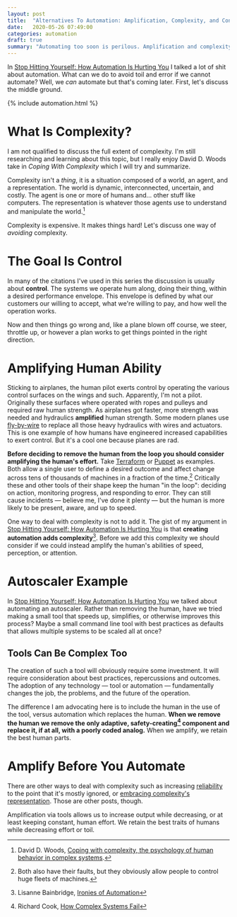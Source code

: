 ```yaml
---
layout: post
title:  "Alternatives To Automation: Amplification, Complexity, and Control"
date:   2020-05-26 07:49:00
categories: automation
draft: true
summary: "Automating too soon is perilous. Amplification and complexity and help."
---
```


In [Stop Hitting Yourself: How Automation Is Hurting You](http://onemogin.com/automation/improving-automation.html) I talked a lot of shit about automation. What can we do to avoid toil and error if we cannot automate? Well, we *can* automate but that's coming later. First, let's discuss the middle ground.

{% include automation.html %}

# What Is Complexity?
I am not qualified to discuss the full extent of complexity. I'm still researching and learning about this topic, but I really enjoy David D. Woods take in *Coping With Complexity* which I will try and summarize.

Complexity isn't a *thing*, it is a situation composed of a world, an agent, and a representation. The world is dynamic, interconnected, uncertain, and costly. The agent is one or more of humans and… other stuff like computers. The representation is whatever those agents use to understand and manipulate the world.[^coping]

Complexity is expensive. It makes things hard! Let's discuss one way of *avoiding* complexity.

# The Goal Is Control
In many of the citations I've used in this series the discussion is usually about **control**. The systems we operate hum along, doing their thing, within a desired performance envelope. This envelope is defined by what our customers our willing to accept, what we're willing to pay, and how well the operation works.

Now and then things go wrong and, like a plane blown off course, we steer,  throttle up, or however a plan works to get things pointed in the right direction.

# Amplifying Human Ability
Sticking to airplanes, the human pilot exerts control by operating the various control surfaces on the wings and such. Apparently, I'm not a pilot. Originally these surfaces where operated with ropes and pulleys and required raw human strength. As airplanes got faster, more strength was needed and hydraulics **amplified** human strength. Some modern planes use [fly-by-wire](https://en.wikipedia.org/wiki/Fly-by-wire) to replace all those heavy hydraulics with wires and actuators. This is one example of how humans have engineered increased capabilities to exert control. But it's a cool one because planes are rad.

**Before deciding to remove the human from the loop you should consider amplifying the human's effort.** Take [Terraform](https://www.terraform.io/) or [Puppet](https://puppet.com/) as examples. Both allow a single user to define a desired outcome and affect change across tens of thousands of machines in a fraction of the time.[^terruppet] Critically these and other tools of their shape keep the human "in the loop": deciding on action, monitoring progress, and responding to error. They can still cause incidents — believe me, I've done it plenty — but the human is more likely to be present, aware, and up to speed.

One way to deal with complexity is not to add it. The gist of my argument in [Stop Hitting Yourself: How Automation Is Hurting You](http://onemogin.com/automation/improving-automation.html) is that **creating automation adds complexity**[^ironies]. Before we add this complexity we should consider if we could instead amplify the human's abilities of speed, perception, or attention.

# Autoscaler Example
In [Stop Hitting Yourself: How Automation Is Hurting You](http://onemogin.com/automation/improving-automation.html) we talked about automating an autoscaler. Rather than removing the human, have we tried making a small tool that speeds up, simplifies, or otherwise improves this process? Maybe a small command line tool with best practices as defaults that allows multiple systems to be scaled all at once?

## Tools Can Be Complex Too
The creation of such a tool will obviously require some investment. It will require consideration about best practices, repercussions and outcomes. The adoption of any technology — tool or automation — fundamentally changes the job, the problems, and the future of the operation.

The difference I am advocating here is to include the human in the use of the tool, versus automation which replaces the human. **When we remove the human we remove the only adaptive, safety-creating[^complexsystems] component and replace it, if at all, with a poorly coded analog.** When we amplify, we retain the best human parts.

# Amplify Before You Automate
There are other ways to deal with complexity such as increasing [reliability](https://en.wikipedia.org/wiki/Reliability_engineering) to the point that it's mostly ignored, or [embracing complexity's representation](https://en.wikipedia.org/wiki/Ecological_interface_design). Those are other posts, though.

Amplification via tools allows us to increase output while decreasing, or at least keeping constant, human effort. We retain the best traits of humans while decreasing effort or toil.

[^ironies]: Lisanne Bainbridge, [Ironies of Automation](https://www.ise.ncsu.edu/wp-content/uploads/2017/02/Bainbridge_1983_Automatica.pdf)
[^coping]: David D. Woods, [Coping with complexity, the psychology of human behavior in complex systems](https://www.researchgate.net/publication/238727732_Coping_with_Complexity_The_psychology_of_human_behavior_in_complex_systems).
[^terruppet]: Both also have their faults, but they obviously allow people to control huge fleets of machines.
[^complexsystems]: Richard Cook, [How Complex Systems Fail](https://web.mit.edu/2.75/resources/random/How%20Complex%20Systems%20Fail.pdf)
[^anticipatingchange]: Woods, Dekker, [Anticipating the effects of technological change: A new era of dynamics for human factors](https://www.researchgate.net/publication/247512351_Anticipating_the_effects_of_technological_change_A_new_era_of_dynamics_for_human_factors)

